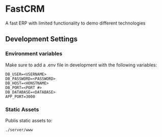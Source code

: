 # FastCRM

A fast ERP with limited functionality to demo different technologies

## Development Settings

### Environment variables

Make sure to add a .env file in development with the following variables:

```
DB_USER=<USERNAME>
DB_PASSWORD=<PASSWORD>
DB_HOST=<HONSTNAME>
DB_PORT=<PORT #>
DB_DATABASE=<DATABASE>
APP_PORT=3000
```

### Static Assets

Publis static assets to:

```
./server/www
```

